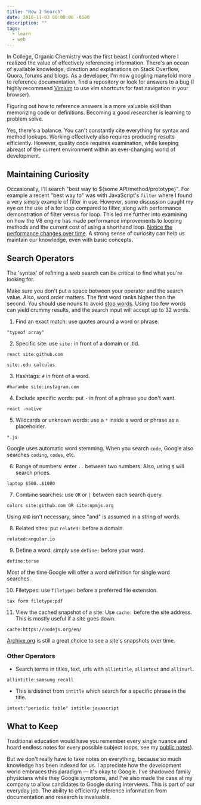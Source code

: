 ```yaml
---
title: "How I Search"
date: 2016-11-03 00:00:00 -0600
description: ""
tags:
  - learn
  - web
---
```


In College, Organic Chemistry was the first beast I confronted where I realized the value of effectively referencing information. There's an ocean of available knowledge, direction and explanations on Stack Overflow, Quora, forums and blogs. As a developer, I'm now googling manyfold more to reference documentation, find a repository or look for answers to a bug (I highly recommend [Vimium](https://github.com/philc/vimium) to use vim shortcuts for fast navigation in your browser).

Figuring out how to reference answers is a more valuable skill than memorizing code or definitions. Becoming a good researcher is learning to problem solve.

Yes, there's a balance. You can't constantly cite everything for syntax and method lookups. Working effectively also requires producing results efficiently. However, quality code requires examination, while keeping abreast of the current environment within an ever-changing world of development.

## Maintaining Curiosity

Occasionally, I'll search "best way to ${some API/method/prototype}". For example a recent "best way to" was with JavaScript's `filter` where I found a very simply example of filter in use. However, some discussion caught my eye on the use of a for loop compared to filter, along with performance demonstration of filter versus for loop. This led me further into examining on how the V8 engine has made performance improvements to looping methods and the current cost of using a shorthand loop. [Notice the performance changes over time](https://jsperf.com/array-filter-performance). A strong sense of curiosity can help us maintain our knowledge, even with basic concepts.

## Search Operators

The 'syntax' of refining a web search can be critical to find what you're looking for.

Make sure you don't put a space between your operator and the search value. Also, word order matters. The first word ranks higher than the second. You should use nouns to avoid [stop words](https://en.wikipedia.org/wiki/Stop_words). Using too few words can yield crummy results, and the search input will accept up to 32 words.

1. Find an exact match: use quotes around a word or phrase.

```
"typeof array"
```

2. Specific site: use `site:` in front of a domain or .tld.

```
react site:github.com

site:.edu calculus
```

3. Hashtags: `#` in front of a word.

```
#harambe site:instagram.com
```

4. Exclude specific words: put `-` in front of a phrase you don't want.

```
react -native
```

5. Wildcards or unknown words: use a `*` inside a word or phrase as a placeholder.

```
*.js
```

Google uses automatic word stemming. When you search `code`, Google also searches `coding`, `codes`, etc.

6. Range of numbers: enter `..` between two numbers. Also, using `$` will search prices.

```
laptop $500..$1000
```

7. Combine searches: use `OR` or `|` between each search query.

```
colors site:github.com OR site:npmjs.org
```

Using `AND` isn't necessary, since "and" is assumed in a string of words.

8. Related sites: put `related:` before a domain.

```
related:angular.io
```

9. Define a word: simply use `define:` before your word.

```
define:terse
```

Most of the time Google will offer a word definition for single word searches.

10. Filetypes: use `filetype:` before a preferred file extension.

```
tax form filetype:pdf
```

11. View the cached snapshot of a site: Use `cache:` before the site address. This is mostly useful if a site goes down.

```
cache:https://nodejs.org/en/
```

[Archive.org](https://archive.org/web/) is still a great choice to see a site's snapshots over time.

### Other Operators

- Search terms in titles, text, urls with `allintitle`, `allintext` and `allinurl`.

```
allintitle:samsung recall
```

- This is distinct from `intitle` which search for a specific phrase in the title.

```
intext:"periodic table" intitle:javascript
```

## What to Keep

Traditional education would have you remember every single nuance and hoard endless notes for every possible subject (oops, see my [public notes](https://github.com/brettinternet/public-notes)).

But we don't really have to take notes on everything, because so much knowledge has been indexed for us. I appreciate how the development world embraces this paradigm &mdash; it's okay to Google. I've shadowed family physicians while they Google symptoms, and I've also made the case at my company to allow candidates to Google during interviews. This is part of our everyday job. The ability to efficiently reference information from documentation and research is invaluable.